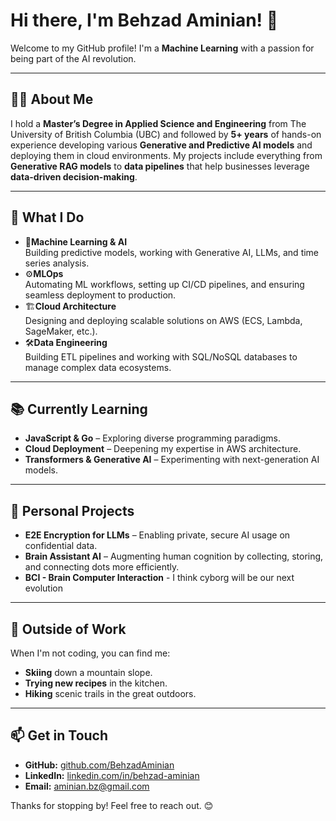 # Hi there, I'm Behzad Aminian! 👋

Welcome to my GitHub profile! I'm a **Machine Learning** with a passion for being part of the AI revolution.

---

## 👨‍🎓 About Me
I hold a **Master’s Degree in Applied Science and Engineering** from The University of British Columbia (UBC) and followed by **5+ years** of hands-on experience developing various **Generative and Predictive AI models** and deploying them in cloud environments. My projects include everything from **Generative RAG models** to **data pipelines** that help businesses leverage **data-driven decision-making**.

---

## 💼 What I Do
- 🤖**Machine Learning & AI**  
  Building predictive models, working with Generative AI, LLMs, and time series analysis.
- ⚙️**MLOps**  
  Automating ML workflows, setting up CI/CD pipelines, and ensuring seamless deployment to production.
- 🏗️**Cloud Architecture**  
  Designing and deploying scalable solutions on AWS (ECS, Lambda, SageMaker, etc.).
- 🛠️**Data Engineering**  
  Building ETL pipelines and working with SQL/NoSQL databases to manage complex data ecosystems.

---

## 📚 Currently Learning
- **JavaScript & Go** – Exploring diverse programming paradigms.  
- **Cloud Deployment** – Deepening my expertise in AWS architecture.  
- **Transformers & Generative AI** – Experimenting with next-generation AI models.

---

## 🔬 Personal Projects
- **E2E Encryption for LLMs** – Enabling private, secure AI usage on confidential data.  
- **Brain Assistant AI** – Augmenting human cognition by collecting, storing, and connecting dots more efficiently.
- **BCI - Brain Computer Interaction** - I think cyborg will be our next evolution
---

## 🎿 Outside of Work
When I'm not coding, you can find me:
- **Skiing** down a mountain slope.  
- **Trying new recipes** in the kitchen.  
- **Hiking** scenic trails in the great outdoors.

---

## 📫 Get in Touch
- **GitHub:** [github.com/BehzadAminian](https://github.com/BehzadAminian)  
- **LinkedIn:** [linkedin.com/in/behzad-aminian](https://linkedin.com/in/behzad-aminian)  
- **Email:** aminian.bz@gmail.com  


Thanks for stopping by! Feel free to reach out. 😊

